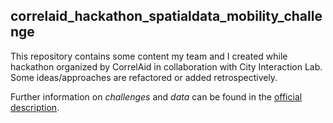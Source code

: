 ## correlaid_hackathon_spatialdata_mobility_challenge

This repository contains some content my team and I created while hackathon organized by CorrelAid in collaboration with City Interaction Lab. Some ideas/approaches are refactored or added retrospectively.

Further information on *challenges* and *data* can be found in the [official description](https://pad.correlaid.org/mpEjql7hQDu39-iKt6IE3Q#).

